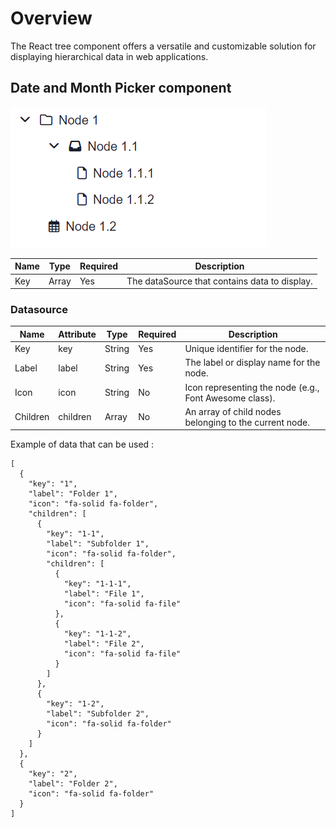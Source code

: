 # Overview

The React tree component offers a versatile and customizable solution for displaying hierarchical data in web applications. 


## Date and Month Picker component 

![tree](public/treeComponent.png)


| Name       | Type       | Required | Description                                       |
| ---------- | ---------- | -------- | ------------------------------------------------- |
| Key        | Array     | Yes      | The dataSource that contains data to display.                  |

### Datasource

| Name       | Attribute | Type       | Required | Description                                       |
| ---------- | --------- | ---------- | -------- | ------------------------------------------------- |
| Key        | key       | String     | Yes      | Unique identifier for the node.                   |
| Label      | label     | String     | Yes      | The label or display name for the node.           |
| Icon       | icon      | String     | No       | Icon representing the node (e.g., Font Awesome class). |
| Children   | children  | Array      | No       | An array of child nodes belonging to the current node. |

Example of data that can be used :

```
[
  {
    "key": "1",
    "label": "Folder 1",
    "icon": "fa-solid fa-folder",
    "children": [
      {
        "key": "1-1",
        "label": "Subfolder 1",
        "icon": "fa-solid fa-folder",
        "children": [
          {
            "key": "1-1-1",
            "label": "File 1",
            "icon": "fa-solid fa-file"
          },
          {
            "key": "1-1-2",
            "label": "File 2",
            "icon": "fa-solid fa-file"
          }
        ]
      },
      {
        "key": "1-2",
        "label": "Subfolder 2",
        "icon": "fa-solid fa-folder"
      }
    ]
  },
  {
    "key": "2",
    "label": "Folder 2",
    "icon": "fa-solid fa-folder"
  }
]
```
